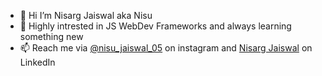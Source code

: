 - 👋 Hi I’m Nisarg Jaiswal aka Nisu
- 👀 Highly intrested in JS WebDev Frameworks and always learning something new
- 📫 Reach me via [@nisu_jaiswal_05](https://www.instagram.com/nisu_jaiswal_05/) on instagram and [Nisarg Jaiswal](https://www.linkedin.com/in/nisarg-jaiswal-14296320b/) on LinkedIn

<!---
nisuJaiswal/nisuJaiswal is a ✨ special ✨ repository because its `README.md` (this file) appears on your GitHub profile.
You can click the Preview link to take a look at your changes.
--->
